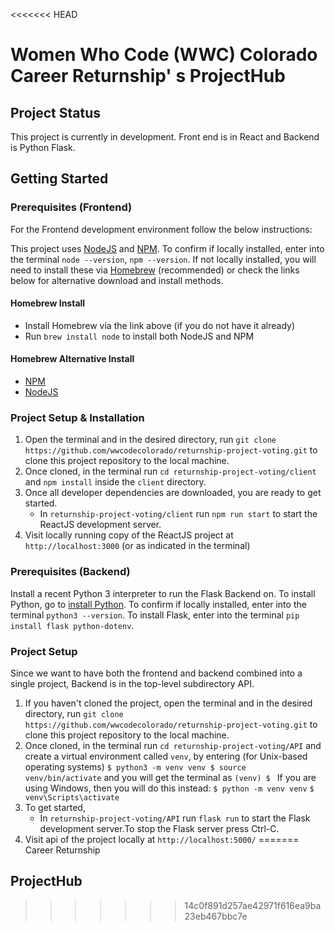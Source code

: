 <<<<<<< HEAD
# Women Who Code (WWC) Colorado Career Returnship' s ProjectHub

## Project Status

This project is currently in development. Front end is in React and Backend is Python Flask.

## Getting Started

### Prerequisites (Frontend)

For the Frontend development environment follow the below instructions:

This project uses [NodeJS](http://nodejs.org) and [NPM](https://npmjs.com). To confirm if locally installed, enter into the terminal `node --version`, `npm --version`. If not locally installed, you will need to install these via [Homebrew](https://brew.sh/) (recommended) or check the links below for alternative download and install methods.

#### Homebrew Install

- Install Homebrew via the link above (if you do not have it already)
- Run `brew install node` to install both NodeJS and NPM

#### Homebrew Alternative Install

- [NPM](https://docs.npmjs.com/downloading-and-installing-node-js-and-npm)
- [NodeJS](https://nodejs.org/en/download/)

### Project Setup & Installation

1. Open the terminal and in the desired directory, run `git clone https://github.com/wwcodecolorado/returnship-project-voting.git` to clone this project repository to the local machine.
2. Once cloned, in the terminal run `cd returnship-project-voting/client` and `npm install` inside the `client` directory.
3. Once all developer dependencies are downloaded, you are ready to get started.
   - In `returnship-project-voting/client` run `npm run start` to start the ReactJS development server.
4. Visit locally running copy of the ReactJS project at `http://localhost:3000` (or as indicated in the terminal)

### Prerequisites (Backend)

Install a recent Python 3 interpreter to run the Flask Backend on. To install Python, go to [install Python](https://www.python.org/). To confirm if locally installed, enter into the terminal `python3 --version`.
To install Flask, enter into the terminal `pip install flask python-dotenv`.

### Project Setup

Since we want to have both the frontend and backend combined into a single project,  Backend is in the top-level subdirectory API.

1. If you haven't cloned the project, open the terminal and in the desired directory, run `git clone https://github.com/wwcodecolorado/returnship-project-voting.git` to clone this project repository to the local machine.
2. Once cloned, in the terminal run
`cd returnship-project-voting/API`
and create a virtual environment called `venv`, by entering (for Unix-based operating systems)
``$ python3 -m venv venv
$ source venv/bin/activate``
and you will get the terminal as `(venv) $ `
If you are using Windows, then you will do this instead:
``$ python -m venv venv``
``$ venv\Scripts\activate``
3. To get started,
   - In `returnship-project-voting/API` run `flask run` to start the Flask development server.To stop the Flask server press Ctrl-C.
4. Visit api of the project locally at `http://localhost:5000/`
=======
Career Returnship

## ProjectHub
>>>>>>> 14c0f891d257ae42971f616ea9ba23eb467bbc7e
